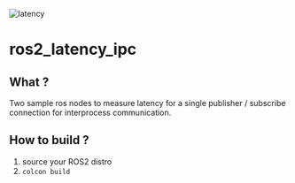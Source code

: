 ![latency](https://user-images.githubusercontent.com/49162693/130451697-992b7268-d862-4ab0-9f49-d079e4baaf6b.png)
# ros2_latency_ipc

## What ?
Two sample ros nodes to measure latency for a single publisher / subscribe connection for interprocess communication.

## How to build ?
1. source your ROS2 distro
2. ```colcon build```
